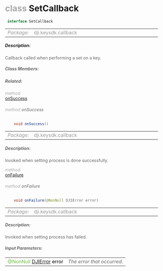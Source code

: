 <div class="article"><h1 ><font color="#AAA">class </font>SetCallback</h1></div>

~~~java
 interface SetCallback 
~~~

<html><table class="table-supportedby"><tr valign="top"><td width=15%><font color="#999"><i>Package:</i></td><td width=85%><font color="#999">dji.keysdk.callback</td></tr></table></html>



##### Description:



<font color="#666">Callback called when performing a set on a key.



##### Class Members:



##### Related:

<div class="api-row" id="djikeymanager_setcallback_interface_onsuccess"><div class="api-col left"></div><div class="api-col middle" style="color:#AAA">method</div><div class="api-col right"><a class="trigger" href="#djikeymanager_setcallback_interface_onsuccess_inline">onSuccess</a></div></div><div class="inline-doc" id="djikeymanager_setcallback_interface_onsuccess_inline"

><div class="article"><h6 ><font color="#AAA">method </font>onSuccess</h6></div>

~~~java
    void onSuccess()
~~~

<html><table class="table-supportedby"><tr valign="top"><td width=15%><font color="#999"><i>Package:</i></td><td width=85%><font color="#999">dji.keysdk.callback</td></tr></table></html>



##### Description:



<font color="#666">Invoked when setting process is done successfully.

</div>

<div class="api-row" id="djikeymanager_setcallback_interface_onfailure"><div class="api-col left"></div><div class="api-col middle" style="color:#AAA">method</div><div class="api-col right"><a class="trigger" href="#djikeymanager_setcallback_interface_onfailure_inline">onFailure</a></div></div><div class="inline-doc" id="djikeymanager_setcallback_interface_onfailure_inline"

><div class="article"><h6 ><font color="#AAA">method </font>onFailure</h6></div>

~~~java
    void onFailure(@NonNull DJIError error)
~~~

<html><table class="table-supportedby"><tr valign="top"><td width=15%><font color="#999"><i>Package:</i></td><td width=85%><font color="#999">dji.keysdk.callback</td></tr></table></html>



##### Description:



<font color="#666">Invoked when setting process has failed.



##### Input Parameters:

<html><table class="table-inline-parameters"><tr valign="top"><td><font color="#70BF41">@NonNull <a href="/Components/SDKError/DJIError.html#djierror">DJIError</a> <font color="#000">error</td><td><font color="#666"><i>The error that occurred.</i></td></tr></table></html></div>


